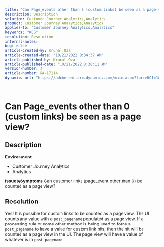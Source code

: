 ```yaml
---
title: "Can Page_events other than 0 (custom links) be seen as a page view?"
description: Description
solution: Customer Journey Analytics,Analytics
product: Customer Journey Analytics,Analytics
applies-to: "Customer Journey Analytics,Analytics"
keywords: "KCS"
resolution: Resolution
internal-notes: 
bug: False
article-created-by: Krunal Oza
article-created-date: "10/21/2022 8:34:37 AM"
article-published-by: Krunal Oza
article-published-date: "10/21/2022 8:38:11 AM"
version-number: 3
article-number: KA-17114
dynamics-url: "https://adobe-ent.crm.dynamics.com/main.aspx?forceUCI=1&pagetype=entityrecord&etn=knowledgearticle&id=e0d0b62f-1b51-ed11-bba2-0022480867fb"

---
```

# Can Page_events other than 0 (custom links) be seen as a page view?

## Description

<b>Environment</b>
- Customer Journey Analytics
- Analytics



<b>Issues/Symptoms</b>
Can customer links (page_event other than 0) be counted as a page view?


## Resolution


Yes! It is possible for custom links to be counted as a page view. The UI counts any value with a `post_pagename` populated as a page view. If a processing rule or some other method is being used to force a `post_pagename` to have a value for custom link hits, then the hit will be counted as a page view in the UI. The page view will have a value of whatever is in `post_pagename`.
